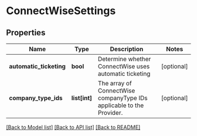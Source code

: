 # ConnectWiseSettings

## Properties
Name | Type | Description | Notes
------------ | ------------- | ------------- | -------------
**automatic_ticketing** | **bool** | Determine whether ConnectWise uses automatic ticketing | [optional] 
**company_type_ids** | **list[int]** | The array of ConnectWise companyType IDs applicable to the Provider. | [optional] 

[[Back to Model list]](../README.md#documentation-for-models) [[Back to API list]](../README.md#documentation-for-api-endpoints) [[Back to README]](../README.md)

